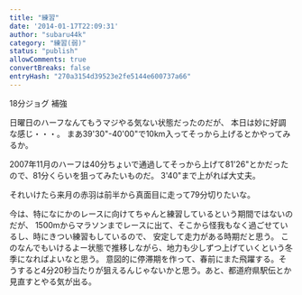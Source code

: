 ```yaml
---
title: "練習"
date: '2014-01-17T22:09:31'
author: "subaru44k"
category: "練習(弱)"
status: "publish"
allowComments: true
convertBreaks: false
entryHash: "270a3154d39523e2fe5144e600737a66"
---
```

18分ジョグ
補強

日曜日のハーフなんてもうマジやる気ない状態だったのだが、
本日は妙に好調な感じ・・・。
まあ39'30"-40'00"で10km入ってそっから上げるとかやってみるか。

2007年11月のハーフは40分ちょいで通過してそっから上げて81'26"とかだったので、81分くらいを狙ってみたいものだ。
3'40"まで上がれば大丈夫。

それいけたら来月の赤羽は前半から真面目に走って79分切りたいな。

今は、特になにかのレースに向けてちゃんと練習しているという期間ではないのだが、
1500mからマラソンまでレースに出て、そこから怪我もなく過ごせているし、時にきつい練習もしているので、
安定して走力がある時期だと思う。
このなんでもいけるよー状態で推移しながら、地力も少しずつ上げていくという冬季になればよいなと思う。
意図的に停滞期を作って、春前にまた飛躍する。そうすると4分20秒当たりが狙えるんじゃないかと思う。あと、都道府県駅伝とか見直すとやる気が出る。
